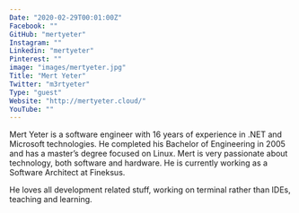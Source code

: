 ```yaml
---
Date: "2020-02-29T00:01:00Z"
Facebook: ""
GitHub: "mertyeter"
Instagram: ""
Linkedin: "mertyeter"
Pinterest: ""
image: "images/mertyeter.jpg"
Title: "Mert Yeter"
Twitter: "m3rtyeter"
Type: "guest"
Website: "http://mertyeter.cloud/"
YouTube: ""
---
```

Mert Yeter is a software engineer with 16 years of experience in .NET and Microsoft technologies. He completed his Bachelor of Engineering in 2005 and has a master’s degree focused on Linux. Mert is very passionate about technology, both software and hardware. He is currently working as a Software Architect at Fineksus.

He loves all development related stuff, working on terminal rather than IDEs, teaching and learning.